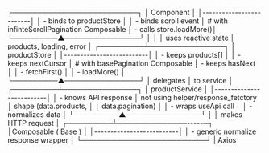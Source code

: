 ┌─────────────────────────┐
│       Component         │
│-------------------------│
│ - binds to productStore │
│ - binds scroll event    │ # with infinteScrollPagination Composable
│ - calls store.loadMore()│
└─────────▲───────────────┘
          │
          │
          │ uses reactive state
          │ products, loading, error
          │
┌─────────┴───────────────┐
│      productStore        │
│--------------------------│
│ - keeps products[]       │
│ - keeps nextCursor       │ # with basePagination Composable
│ - keeps hasNext          │
│ - fetchFirst()           │
│ - loadMore()             │
└─────────▲───────────────┘
          │ delegates
          │ to service
          │
┌─────────┴───────────────┐
│    productService        │
│--------------------------│
│ - knows API response     │    not using helper/response_fetctory
│   shape (data.products,  │
│   data.pagination)       │
│ - wraps useApi call      │
│ - normalizes data        │
└─────────▲───────────────┘
          │
          │ makes HTTP request
          │
┌─────────┴──────────────-----─┐
│Composable ( Base )     │
│--------------------------│
│ - generic normalize response wrapper  │
└─────────────────────────┘
          |
        Axios
